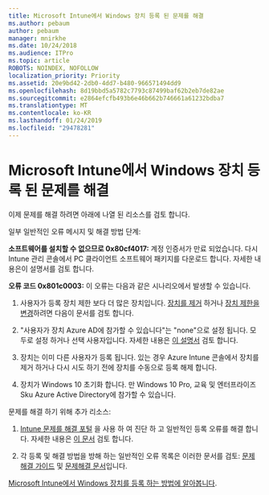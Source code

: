 ```yaml
---
title: Microsoft Intune에서 Windows 장치 등록 된 문제를 해결
ms.author: pebaum
author: pebaum
manager: mnirkhe
ms.date: 10/24/2018
ms.audience: ITPro
ms.topic: article
ROBOTS: NOINDEX, NOFOLLOW
localization_priority: Priority
ms.assetid: 20e9bd42-2db0-4dd7-b480-966571494dd9
ms.openlocfilehash: 8d19bbd5a5782c7793c87499baf62b2eb7de82ae
ms.sourcegitcommit: e2864efcfb493b6e46b662b746661a61232bdba7
ms.translationtype: MT
ms.contentlocale: ko-KR
ms.lasthandoff: 01/24/2019
ms.locfileid: "29478281"
---
```

# <a name="troubleshoot-issues-with-enrolling-windows-devices-in-microsoft-intune"></a>Microsoft Intune에서 Windows 장치 등록 된 문제를 해결

이제 문제를 해결 하려면 아래에 나열 된 리소스를 검토 합니다. 
  
일부 일반적인 오류 메시지 및 해결 방법 단계:
  
 **소프트웨어를 설치할 수 없으므로 0x80cf4017:** 계정 인증서가 만료 되었습니다. 다시 Intune 관리 콘솔에서 PC 클라이언트 소프트웨어 패키지를 다운로드 합니다. 자세한 내용은이 설명서를 검토 합니다. 
  
 **오류 코드 0x801c0003:** 이 오류는 다음과 같은 시나리오에서 발생할 수 있습니다. 
  
1. 사용자가 등록 장치 제한 보다 더 많은 장치입니다. [장치를 제거](https://docs.microsoft.com/en-us/intune/devices-wipe) 하거나 [장치 제한을 변경](https://docs.microsoft.com/en-us/intune/enrollment-restrictions-set#set-device-limit-restrictions)하려면 다음이 문서를 검토 합니다.
    
2. "사용자가 장치 Azure AD에 참가할 수 있습니다"는 "none"으로 설정 됩니다. 모두로 설정 하거나 선택 사용자입니다. 자세한 내용은 [이 설명서](https://docs.microsoft.com/en-us/azure/active-directory/device-management-azure-portal#configure-device-settings) 검토 합니다. 
    
3. 장치는 이미 다른 사용자가 등록 됩니다. 있는 경우 Azure Intune 콘솔에서 장치를 제거 하거나 다시 시도 하기 전에 장치를 수동으로 등록 해제 합니다.
    
4. 장치가 Windows 10 초기화 합니다. 만 Windows 10 Pro, 교육 및 엔터프라이즈 Sku Azure Active Directory에 참가할 수 있습니다.
    
문제를 해결 하기 위해 추가 리소스:
  
1. [Intune 문제를 해결 포털](https://devicemanagement.microsoft.com/#blade/Microsoft_Intune_DeviceSettings/TroubleshootBlade) 을 사용 하 여 진단 하 고 일반적인 등록 오류를 해결 합니다. 자세한 내용은 [이 문서](https://docs.microsoft.com/en-us/intune/help-desk-operators) 검토 합니다. 
    
2. 각 등록 및 해결 방법을 방해 하는 일반적인 오류 목록은 이러한 문서를 검토: [문제해결 가이드](https://support.microsoft.com/en-us/help/4089533/troubleshooting-windows-device-enrollment-problems-in-microsoft-intune) 및 [문제해결 문서](https://docs.microsoft.com/en-us/intune-classic/troubleshoot/troubleshoot-device-enrollment-in-intune)입니다.
    
[Microsoft Intune에서 Windows 장치를 등록 하는 방법에 알아봅니다](https://docs.microsoft.com/en-us/intune/windows-enroll).
  

